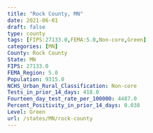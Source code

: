 ```yaml
---
title: "Rock County, MN"
date: 2021-06-01
draft: false
type: county
tags: [FIPS:27133.0,FEMA:5.0,Non-core,Green]
categories: [MN]
County: Rock County
State: MN
FIPS: 27133.0
FEMA_Region: 5.0
Population: 9315.0
NCHS_Urban_Rural_Classification: Non-core
Tests_in_prior_14_days: 418.0
Fourteen_day_test_rate_per_100000: 4487.0
Percent_Positivity_in_prior_14_days: 0.038
Level: Green
url: /states/MN/rock-county
---
```



